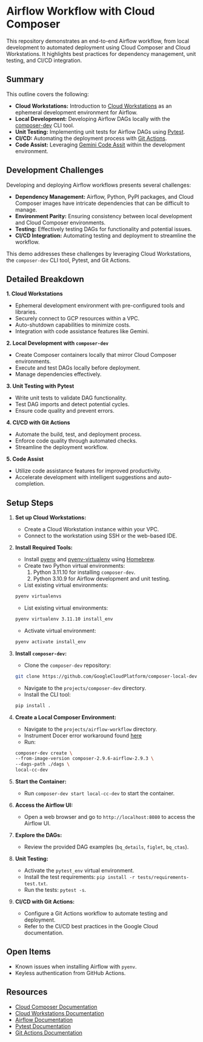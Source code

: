 # Airflow Workflow with Cloud Composer

This repository demonstrates an end-to-end Airflow workflow, from local development to automated deployment using Cloud Composer and Cloud Workstations. It highlights best practices for dependency management, unit testing, and CI/CD integration.

## Summary

This outline covers the following:

- **Cloud Workstations:** Introduction to [Cloud Workstations](https://cloud.google.com/workstations/?e=48754805&hl=en) as an ephemeral development environment for Airflow.
- **Local Development:** Developing Airflow DAGs locally with the [composer-dev](https://github.com/GoogleCloudPlatform/composer-local-dev) CLI tool.
- **Unit Testing:** Implementing unit tests for Airflow DAGs using [Pytest](https://docs.pytest.org/en/stable/).
- **CI/CD:** Automating the deployment process with [Git Actions](https://docs.github.com/en/actions/about-github-actions/understanding-github-actions).
- **Code Assist:** Leveraging [Gemini Code Assit](https://cloud.google.com/products/gemini/code-assist?e=48754805&hl=en) within the development environment.

## Development Challenges

Developing and deploying Airflow workflows presents several challenges:

- **Dependency Management:** Airflow, Python, PyPI packages, and Cloud Composer images have intricate dependencies that can be difficult to manage.
- **Environment Parity:** Ensuring consistency between local development and Cloud Composer environments.
- **Testing:** Effectively testing DAGs for functionality and potential issues.
- **CI/CD Integration:** Automating testing and deployment to streamline the workflow.

This demo addresses these challenges by leveraging Cloud Workstations, the `composer-dev` CLI tool, Pytest, and Git Actions.

## Detailed Breakdown

**1. Cloud Workstations**

- Ephemeral development environment with pre-configured tools and libraries.
- Securely connect to GCP resources within a VPC.
- Auto-shutdown capabilities to minimize costs.
- Integration with code assistance features like Gemini.

**2. Local Development with `composer-dev`**

- Create Composer containers locally that mirror Cloud Composer environments.
- Execute and test DAGs locally before deployment.
- Manage dependencies effectively.

**3. Unit Testing with Pytest**

- Write unit tests to validate DAG functionality.
- Test DAG imports and detect potential cycles.
- Ensure code quality and prevent errors.

**4. CI/CD with Git Actions**

- Automate the build, test, and deployment process.
- Enforce code quality through automated checks.
- Streamline the deployment workflow.

**5. Code Assist**

- Utilize code assistance features for improved productivity.
- Accelerate development with intelligent suggestions and auto-completion.

## Setup Steps

1.  **Set up Cloud Workstations:**

    - Create a Cloud Workstation instance within your VPC.
    - Connect to the workstation using SSH or the web-based IDE.

2.  **Install Required Tools:**

    - Install [pyenv](https://github.com/pyenv/pyenv-virtualenv) and [pyenv-virtualenv](https://github.com/pyenv/pyenv-virtualenv) using [Homebrew](https://docs.brew.sh/Homebrew-on-Linux).
    - Create two Python virtual environments:
      1. Python 3.11.10 for installing `composer-dev`.
      2. Python 3.10.9 for Airflow development and unit testing.
    - List existing virtual environments:

    ```bash
    pyenv virtualenvs
    ```

    - List existing virtual environments:

    ```bash
    pyenv virtualenv 3.11.10 install_env
    ```

    - Activate virtual environment:

    ```bash
    pyenv activate install_env
    ```

3.  **Install `composer-dev`:**

    - Clone the `composer-dev` repository:

    ```bash
    git clone https://github.com/GoogleCloudPlatform/composer-local-dev.git`
    ```

    - Navigate to the `projects/composer-dev` directory.
    - Install the CLI tool:

    ```bash
    pip install .
    ```

4.  **Create a Local Composer Environment:**

    - Navigate to the `projects/airflow-workflow` directory.
    - Instrument Docer error workaround found [here](https://github.com/GoogleCloudPlatform/composer-local-dev/issues/61)
    - Run:

    ```bash
    composer-dev create \
    --from-image-version composer-2.9.6-airflow-2.9.3 \
    --dags-path ./dags \
    local-cc-dev
    ```

5.  **Start the Container:**

    - Run `composer-dev start local-cc-dev` to start the container.

6.  **Access the Airflow UI:**

    - Open a web browser and go to `http://localhost:8080` to access the Airflow UI.

7.  **Explore the DAGs:**

    - Review the provided DAG examples (`bq_details`, `figlet`, `bq_ctas`).

8.  **Unit Testing:**

    - Activate the `pytest_env` virtual environment.
    - Install the test requirements: `pip install -r tests/requirements-test.txt`.
    - Run the tests: `pytest -s`.

9.  **CI/CD with Git Actions:**

    - Configure a Git Actions workflow to automate testing and deployment.
    - Refer to the CI/CD best practices in the Google Cloud documentation.

## Open Items

- Known issues when installing Airflow with `pyenv`.
- Keyless authentication from GitHub Actions.

## Resources

- [Cloud Composer Documentation](https://cloud.google.com/composer)
- [Cloud Workstations Documentation](https://www.google.com/url?sa=E&source=gmail&q=https://cloud.google.com/workstations)
- [Airflow Documentation](https://www.google.com/url?sa=E&source=gmail&q=https://airflow.apache.org/)
- [Pytest Documentation](https://www.google.com/url?sa=E&source=gmail&q=https://docs.pytest.org/)
- [Git Actions Documentation](https://www.google.com/url?sa=E&source=gmail&q=https://docs.github.com/en/actions)
